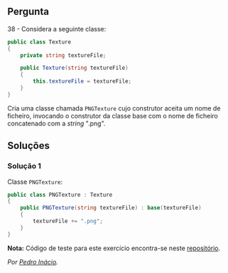 ## Pergunta

38 - Considera a seguinte classe:

```cs
public class Texture
{
    private string textureFile;

    public Texture(string textureFile)
    {
        this.textureFile = textureFile;
    }
}
```

Cria uma classe chamada `PNGTexture` cujo construtor aceita um nome de
ficheiro, invocando o construtor da classe base com o nome de ficheiro
concatenado com a _string_ ".png".

## Soluções

### Solução 1

Classe `PNGTexture`:

```cs
public class PNGTexture : Texture
{
    public PNGTexture(string textureFile) : base(textureFile)
    {
        textureFile += ".png";
    }
}
```

**Nota:** Código de teste para este exercício encontra-se neste
[repositório](https://github.com/PmaiWoW/GitHub-Exercises).

*Por [Pedro Inácio](https://github.com/PmaiWoW).*